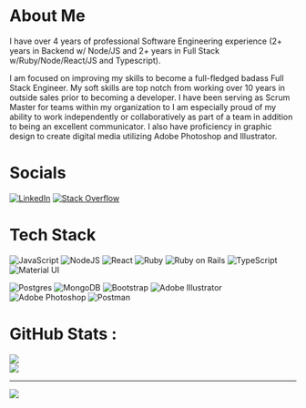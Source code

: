 # About Me
I have over 4 years of professional Software Engineering experience (2+ years in Backend w/ Node/JS and 2+ years in Full Stack w/Ruby/Node/React/JS and Typescript).

I am focused on improving my skills to become a full-fledged badass Full Stack Engineer.
My soft skills are top notch from working over 10 years in outside sales prior to becoming a developer. I have been serving as Scrum Master for teams within my organization to 
I am especially proud of my ability to work independently or collaboratively as part of a team in addition to being an excellent communicator. 
I also have proficiency in graphic design to create digital media utilizing Adobe Photoshop and Illustrator.

# Socials
[![LinkedIn](https://img.shields.io/badge/LinkedIn-%230077B5.svg?logo=linkedin&logoColor=white)](https://linkedin.com/in/https://www.linkedin.com/in/chrispolishak/) [![Stack Overflow](https://img.shields.io/badge/-Stackoverflow-FE7A16?logo=stack-overflow&logoColor=white)](https://stackoverflow.com/users/cpolish) 

# Tech Stack
![JavaScript](https://img.shields.io/badge/javascript-%23323330.svg?style=for-the-badge&logo=javascript&logoColor=%23F7DF1E) ![NodeJS](https://img.shields.io/badge/node.js-6DA55F?style=for-the-badge&logo=node.js&logoColor=white) ![React](https://img.shields.io/badge/react-%2320232a.svg?style=for-the-badge&logo=react&logoColor=%2361DAFB) ![Ruby](https://img.shields.io/badge/ruby-E9573F.svg?style=for-the-badge&logo=ruby&logoColor=white) ![Ruby on Rails](https://img.shields.io/badge/ruby_on_rails-D30001.svg?style=for-the-badge&logo=rubyonrails&logoColor=white) ![TypeScript](https://img.shields.io/badge/typescript-3178C6.svg?style=for-the-badge&logo=typescript&logoColor=white) ![Material UI](https://img.shields.io/badge/-material_UI-%23316192.svg?style=for-the-badge)

![Postgres](https://img.shields.io/badge/postgres-%23316192.svg?style=for-the-badge&logo=postgresql&logoColor=white) ![MongoDB](https://img.shields.io/badge/MongoDB-%234ea94b.svg?style=for-the-badge&logo=mongodb&logoColor=white) ![Bootstrap](https://img.shields.io/badge/bootstrap-%23563D7C.svg?style=for-the-badge&logo=bootstrap&logoColor=white)  ![Adobe Illustrator](https://img.shields.io/badge/adobe_illustrator-%23FF9A00.svg?style=for-the-badge&logo=adobeillustrator&logoColor=white) ![Adobe Photoshop](https://img.shields.io/badge/adobe_photoshop-%2331A8FF.svg?style=for-the-badge&logo=adobephotoshop&logoColor=white) ![Postman](https://img.shields.io/badge/Postman-FF6C37?style=for-the-badge&logo=postman&logoColor=white)
# GitHub Stats :
![](https://github-readme-streak-stats.herokuapp.com/?user=cpolishak&theme=blueberry&hide_border=false)<br/>
![](https://github-readme-stats.vercel.app/api/top-langs/?username=cpolishak&theme=blueberry&hide_border=false&include_all_commits=false&count_private=false&layout=compact)

---
[![](https://visitcount.itsvg.in/api?id=cpolishak&icon=0&color=0)](https://visitcount.itsvg.in)
